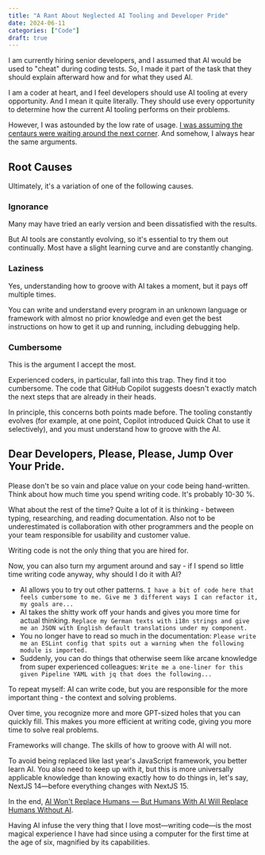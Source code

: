 ```yaml
---
title: "A Rant About Neglected AI Tooling and Developer Pride"
date: 2024-06-11
categories: ["Code"]
draft: true
---
```


I am currently hiring senior developers, and I assumed that AI would be used to "cheat" during coding tests. So, I made it part of the task that they should explain afterward how and for what they used AI.

I am a coder at heart, and I feel developers should use AI tooling at every opportunity. And I mean it quite literally. They should use every opportunity to determine how the current AI tooling performs on their problems.

However, I was astounded by the low rate of usage. [I was assuming the centaurs were waiting around the next corner](https://www.v01.io/posts/2024-centaur-programmers-shrinking-team-sizes/). And somehow, I always hear the same arguments.

## Root Causes

Ultimately, it's a variation of one of the following causes.

### Ignorance

Many may have tried an early version and been dissatisfied with the results.

But AI tools are constantly evolving, so it's essential to try them out continually. Most have a slight learning curve and are constantly changing.

### Laziness

Yes, understanding how to groove with AI takes a moment, but it pays off multiple times.

You can write and understand every program in an unknown language or framework with almost no prior knowledge and even get the best instructions on how to get it up and running, including debugging help.

### Cumbersome

This is the argument I accept the most.

Experienced coders, in particular, fall into this trap. They find it too cumbersome. The code that GitHub Copilot suggests doesn't exactly match the next steps that are already in their heads.

In principle, this concerns both points made before. The tooling constantly evolves (for example, at one point, Copilot introduced Quick Chat to use it selectively), and you must understand how to groove with the AI.

## Dear Developers, Please, Please, Jump Over Your Pride.

Please don't be so vain and place value on your code being hand-written. Think about how much time you spend writing code. It's probably 10-30 %.

What about the rest of the time? Quite a lot of it is thinking - between typing, researching, and reading documentation. Also not to be underestimated is collaboration with other programmers and the people on your team responsible for usability and customer value.

Writing code is not the only thing that you are hired for.

Now, you can also turn my argument around and say - if I spend so little time writing code anyway, why should I do it with AI?

- AI allows you to try out other patterns. `I have a bit of code here that feels cumbersome to me. Give me 3 different ways I can refactor it, my goals are...`
- AI takes the shitty work off your hands and gives you more time for actual thinking. `Replace my German texts with i18n strings and give me an JSON with English default translations under my component.`
- You no longer have to read so much in the documentation: `Please write me an ESLint config that spits out a warning when the following module is imported.`
- Suddenly, you can do things that otherwise seem like arcane knowledge from super experienced colleagues: `Write me a one-liner for this given Pipeline YAML with jq that does the following...`

To repeat myself: AI can write code, but you are responsible for the more important thing - the context and solving problems.

Over time, you recognize more and more GPT-sized holes that you can quickly fill. This makes you more efficient at writing code, giving you more time to solve real problems.

Frameworks will change. The skills of how to groove with AI will not.

To avoid being replaced like last year's JavaScript framework, you better learn AI. You also need to keep up with it, but this is more universally applicable knowledge than knowing exactly how to do things in, let's say, NextJS 14—before everything changes with NextJS 15.

In the end, [AI Won't Replace Humans — But Humans With AI Will Replace Humans Without AI](https://hbr.org/2023/08/ai-wont-replace-humans-but-humans-with-ai-will-replace-humans-without-ai).

Having AI infuse the very thing that I love most—writing code—is the most magical experience I have had since using a computer for the first time at the age of six, magnified by its capabilities.
